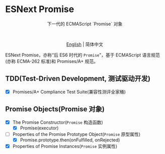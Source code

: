 # ESNext Promise

<p align='center'>下一代的 ECMAScript `Promise` 对象</p>

<br>

<p align='center'>
  <a href='./README.md'>English</a> | 简体中文
</p>

ESNext Promise，亦称“后 ES6 时代的 `Promise`”，基于 ECMAScript 语言规范(亦称 ECMA-262 标准)和 Promises/A+ 规范。

## TDD(Test-Driven Development, 测试驱动开发)

- [x] Promises/A+ Compliance Test Suite(兼容性测评全家桶)

## Promise Objects(Promise 对象)

- [x] The Promise Constructor(`Promise` 构造函数)
  - [x] Promise(executor)
- [ ] Properties of the Promise Prototype Object(`Promise` 原型属性)
  - [x] Promise.prototype.then(onFulfilled, onRejected)
- [x] Properties of Promise Instances(`Promise` 实例属性)
